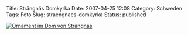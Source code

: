 Title: Strängnäs Domkyrka
Date: 2007-04-25 12:08
Category: Schweden
Tags: Foto
Slug: straengnaes-domkyrka
Status: published

[![Ornament im Dom von
Strängnäs](/pic/strangnas_ornam_s.jpg "Ornament im Dom von Strängnäs")](/pic/strangnas_ornam_l.jpg)

